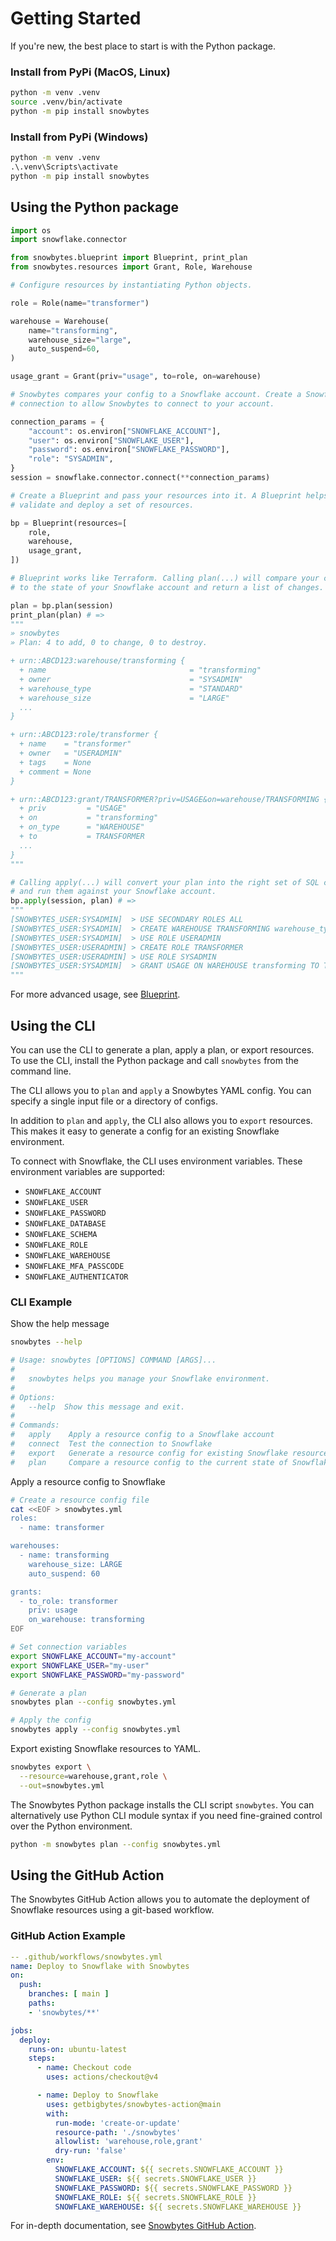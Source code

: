 # Getting Started

If you're new, the best place to start is with the Python package.

### Install from PyPi (MacOS, Linux)

```sh
python -m venv .venv
source .venv/bin/activate
python -m pip install snowbytes
```

### Install from PyPi (Windows)

```bat
python -m venv .venv
.\.venv\Scripts\activate
python -m pip install snowbytes
```

## Using the Python package

```Python
import os
import snowflake.connector

from snowbytes.blueprint import Blueprint, print_plan
from snowbytes.resources import Grant, Role, Warehouse

# Configure resources by instantiating Python objects.

role = Role(name="transformer")

warehouse = Warehouse(
    name="transforming",
    warehouse_size="large",
    auto_suspend=60,
)

usage_grant = Grant(priv="usage", to=role, on=warehouse)

# Snowbytes compares your config to a Snowflake account. Create a Snowflake 
# connection to allow Snowbytes to connect to your account.

connection_params = {
    "account": os.environ["SNOWFLAKE_ACCOUNT"],
    "user": os.environ["SNOWFLAKE_USER"],
    "password": os.environ["SNOWFLAKE_PASSWORD"],
    "role": "SYSADMIN",
}
session = snowflake.connector.connect(**connection_params)

# Create a Blueprint and pass your resources into it. A Blueprint helps you
# validate and deploy a set of resources.

bp = Blueprint(resources=[
    role,
    warehouse,
    usage_grant,
])

# Blueprint works like Terraform. Calling plan(...) will compare your config
# to the state of your Snowflake account and return a list of changes.

plan = bp.plan(session)
print_plan(plan) # =>
"""
» snowbytes
» Plan: 4 to add, 0 to change, 0 to destroy.

+ urn::ABCD123:warehouse/transforming {
  + name                                = "transforming"
  + owner                               = "SYSADMIN"
  + warehouse_type                      = "STANDARD"
  + warehouse_size                      = "LARGE"
  ...
}

+ urn::ABCD123:role/transformer {
  + name    = "transformer"
  + owner   = "USERADMIN"
  + tags    = None
  + comment = None
}

+ urn::ABCD123:grant/TRANSFORMER?priv=USAGE&on=warehouse/TRANSFORMING {
  + priv         = "USAGE"
  + on           = "transforming"
  + on_type      = "WAREHOUSE"
  + to           = TRANSFORMER
  ...
}
"""

# Calling apply(...) will convert your plan into the right set of SQL commands
# and run them against your Snowflake account.
bp.apply(session, plan) # =>
"""
[SNOWBYTES_USER:SYSADMIN]  > USE SECONDARY ROLES ALL
[SNOWBYTES_USER:SYSADMIN]  > CREATE WAREHOUSE TRANSFORMING warehouse_type = STANDARD ...
[SNOWBYTES_USER:SYSADMIN]  > USE ROLE USERADMIN
[SNOWBYTES_USER:USERADMIN] > CREATE ROLE TRANSFORMER
[SNOWBYTES_USER:USERADMIN] > USE ROLE SYSADMIN
[SNOWBYTES_USER:SYSADMIN]  > GRANT USAGE ON WAREHOUSE transforming TO TRANSFORMER
"""
```

For more advanced usage, see [Blueprint](blueprint.md).

## Using the CLI

You can use the CLI to generate a plan, apply a plan, or export resources. To use the CLI, install the Python package and call `snowbytes` from the command line.

The CLI allows you to `plan` and `apply` a Snowbytes YAML config. You can specify a single input file or a directory of configs.

In addition to `plan` and `apply`, the CLI also allows you to `export` resources. This makes it easy to generate a config for an existing Snowflake environment.

To connect with Snowflake, the CLI uses environment variables. These environment variables are supported:

* `SNOWFLAKE_ACCOUNT`
* `SNOWFLAKE_USER`
* `SNOWFLAKE_PASSWORD`
* `SNOWFLAKE_DATABASE`
* `SNOWFLAKE_SCHEMA`
* `SNOWFLAKE_ROLE`
* `SNOWFLAKE_WAREHOUSE`
* `SNOWFLAKE_MFA_PASSCODE`
* `SNOWFLAKE_AUTHENTICATOR`


### CLI Example

Show the help message

```sh
snowbytes --help

# Usage: snowbytes [OPTIONS] COMMAND [ARGS]...
# 
#   snowbytes helps you manage your Snowflake environment.
# 
# Options:
#   --help  Show this message and exit.
# 
# Commands:
#   apply    Apply a resource config to a Snowflake account
#   connect  Test the connection to Snowflake
#   export   Generate a resource config for existing Snowflake resources
#   plan     Compare a resource config to the current state of Snowflake
```

Apply a resource config to Snowflake

```sh
# Create a resource config file
cat <<EOF > snowbytes.yml
roles:
  - name: transformer

warehouses:
  - name: transforming
    warehouse_size: LARGE
    auto_suspend: 60

grants:
  - to_role: transformer
    priv: usage
    on_warehouse: transforming
EOF

# Set connection variables
export SNOWFLAKE_ACCOUNT="my-account"
export SNOWFLAKE_USER="my-user"
export SNOWFLAKE_PASSWORD="my-password"

# Generate a plan
snowbytes plan --config snowbytes.yml

# Apply the config
snowbytes apply --config snowbytes.yml
```

Export existing Snowflake resources to YAML.

```sh
snowbytes export \
  --resource=warehouse,grant,role \
  --out=snowbytes.yml
```

The Snowbytes Python package installs the CLI script `snowbytes`. You can alternatively use Python CLI module syntax if you need fine-grained control over the Python environment.

```sh
python -m snowbytes plan --config snowbytes.yml
```

## Using the GitHub Action
The Snowbytes GitHub Action allows you to automate the deployment of Snowflake resources using a git-based workflow.

### GitHub Action Example

```YAML
-- .github/workflows/snowbytes.yml
name: Deploy to Snowflake with Snowbytes
on:
  push:
    branches: [ main ]
    paths:
    - 'snowbytes/**'

jobs:
  deploy:
    runs-on: ubuntu-latest
    steps:
      - name: Checkout code
        uses: actions/checkout@v4

      - name: Deploy to Snowflake
        uses: getbigbytes/snowbytes-action@main
        with:
          run-mode: 'create-or-update'
          resource-path: './snowbytes'
          allowlist: 'warehouse,role,grant'
          dry-run: 'false'
        env:
          SNOWFLAKE_ACCOUNT: ${{ secrets.SNOWFLAKE_ACCOUNT }}
          SNOWFLAKE_USER: ${{ secrets.SNOWFLAKE_USER }}
          SNOWFLAKE_PASSWORD: ${{ secrets.SNOWFLAKE_PASSWORD }}
          SNOWFLAKE_ROLE: ${{ secrets.SNOWFLAKE_ROLE }}
          SNOWFLAKE_WAREHOUSE: ${{ secrets.SNOWFLAKE_WAREHOUSE }}
```

For in-depth documentation, see [Snowbytes GitHub Action](snowbytes-github-action.md).